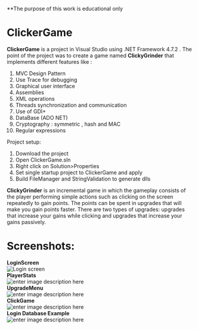 **The purpose of this work is educational only

# ClickerGame

**ClickerGame** is a project in Visual Studio using .NET Framework 4.7.2 . The point of the project was to create a game named **ClickyGrinder** that implements different features like : 

 1. MVC Design Pattern
 2. Use Trace for debugging
 3. Graphical user interface
 4. Assemblies
 5. XML operations
 6. Threads synchronization and communication
 7. Use of GDI+
 8. DataBase (ADO NET)
 9. Cryptography : symmetric , hash and MAC
 10. Regular expressions
 
Project setup:
 1. Download the project
 2. Open ClickerGame.sln
 3. Right click on Solution>Properties
 4. Set single startup project to ClickerGame and apply
 5. Build FileManager and StringValidation to generate dlls

**ClickyGrinder** is an incremental game in which the gameplay consists of the player performing simple actions such as clicking on the screen repeatedly to gain points. The points can be spent in upgrades that will make you gain points faster. There are two types of upgrades: upgrades that increase your gains while clicking and upgrades that increase your gains passively. 

# Screenshots:
**LoginScreen**  
![Login screen](https://i.imgur.com/CjmecEH.png)  
**PlayerStats**  
![enter image description here](https://i.imgur.com/Z3TbqvW.png)  
**UpgradeMenu**  
![enter image description here](https://i.imgur.com/Ig3wmcv.png)  
**ClickGame**  
![enter image description here](https://i.imgur.com/KtAwGeN.png)  
**Login Database Example**  
![enter image description here](https://i.imgur.com/Ifm0BAG.png)  
